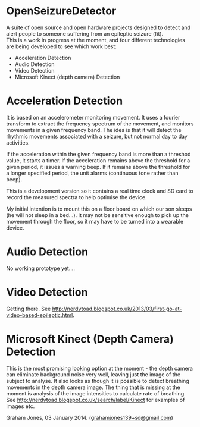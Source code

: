 OpenSeizureDetector
===================

A suite of open source and open hardware projects designed to detect and 
alert people to someone suffering from an epileptic seizure (fit).   
This is a work in progress at the moment, and four different technologies 
are being developed to see which work best: 
   * Acceleration Detection
   * Audio Detection
   * Video Detection
   * Microsoft Kinect (depth camera) Detection

Acceleration Detection
======================
It is based on an accelerometer monitoring movement.  It uses a fourier
transform to extract the frequency spectrum of the movement, and monitors
movements in a given frequency band.   The idea is that it will detect the
rhythmic movements associated with a seizure, but not normal day to day
activities.

If the acceleration within the given frequency band is more than a
threshod value, it starts a timer.  If the acceleration remains above
the threshold for a given period, it issues a warning beep.
If it remains above the threshold for a longer specified period, the unit
alarms (continuous tone rather than beep).

This is a development version so it contains a real time clock and SD card
to record the measured spectra to help optimise the device.

My initial intention is to mount this on a floor board on which our son
sleeps (he will not sleep in a bed...).  It may not be sensitive enough to
pick up the movement through the floor, so it may have to be turned into a 
wearable device.

Audio Detection
===============
No working prototype yet....

Video Detection
===============
Getting there. See http://nerdytoad.blogspot.co.uk/2013/03/first-go-at-video-based-epileptic.html.

Microsoft Kinect (Depth Camera) Detection
=========================================
This is the most promising looking option at the moment - the depth camera can eliminate background noise very well, leaving just the image of the subject to analyse.   It also looks as though it is possible to detect breathing movements in the depth camera image.
The thing that is missing at the moment is analysis of the image intensities to
calculate rate of breathing.
See http://nerdytoad.blogspot.co.uk/search/label/Kinect for examples of images etc.


Graham Jones, 03 January 2014.  (grahamjones139+sd@gmail.com)